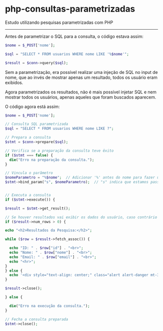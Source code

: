 # php-consultas-parametrizadas
Estudo utilizando pesquisas parametrizadas com PHP

<hr />

Antes de parametrizar o SQL para a consulta, o código estava assim:

````php
$nome = $_POST['nome'];

$sql = "SELECT * FROM usuarios WHERE nome LIKE '%$nome'";

$result = $conn->query($sql);
````

Sem a parametrização, era possível realizar uma injeção de SQL no input de nome, que ao invés de mostrar apenas um resultado, todos os usuário eram exibidos. 

Agora parametrizados os resultados, não é mais possível injetar SQL e nem mostrar todos os usuários, apenas aqueles que foram buscados aparecem.

O código agora está assim:

````php
$nome = $_POST['nome'];

// Consulta SQL parametrizada
$sql = "SELECT * FROM usuarios WHERE nome LIKE ?";

// Prepara a consulta
$stmt = $conn->prepare($sql);

// Verifica se a preparação da consulta teve êxito
if ($stmt === false) {
  die("Erro na preparação da consulta.");
}

// Vincula o parâmetro
$nomeParametro = "%$nome";  // Adicionar '%' antes do nome para fazer uma pesquisa que comece com o valor
$stmt->bind_param("s", $nomeParametro);  // "s" indica que estamos passando uma string


// Executa a consulta
if ($stmt->execute()) {

$result = $stmt->get_result();

// Se houver resultados vai exibir os dados do usuário, caso contrário vai aparecer uma mensagem de erro
if ($result->num_rows > 0) {

echo "<h2>Resultados da Pesquisa:</h2>";

while ($row = $result->fetch_assoc()) {

  echo "ID: " . $row["id"] . "<br>";
  echo "Nome: " . $row["nome"] . "<br>";
  echo "Email: " . $row["email"] . "<br>";
  echo "<hr>";
}
} else {
  echo '<div style="text-align: center;" class="alert alert-danger mt-3">Nenhum resultado encontrado!</div>';
}

$result->close();

} else {

  die("Erro na execução da consulta.");
}

// Fecha a consulta preparada
$stmt->close();

````
